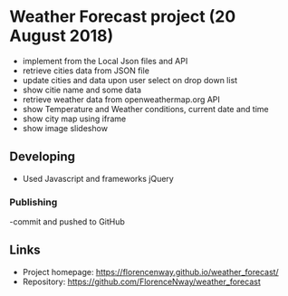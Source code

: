 # Weather Forecast project (20 August 2018)

- implement from the Local Json files and API
- retrieve cities data from JSON file  
- update cities and data upon user select on drop down list
- show citie name and some data 
- retrieve weather data from openweathermap.org API
- show Temperature and Weather conditions, current date and time
- show city map using iframe
- show image slideshow



## Developing

- Used Javascript and frameworks jQuery



### Publishing

-commit and pushed to GitHub


## Links

- Project homepage: https://florencenway.github.io/weather_forecast/
- Repository: https://github.com/FlorenceNway/weather_forecast
